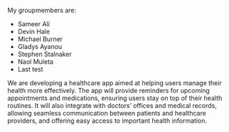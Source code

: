 My groupmembers are:
- Sameer Ali
- Devin Hale
- Michael Burner
- Gladys Ayanou
- Stephen Stalnaker
- Naol Muleta
- Last test 

 We are developing a healthcare app aimed at helping users manage their health more effectively. The app will provide reminders for upcoming appointments and medications, ensuring users stay on top of their health routines. It will also integrate with doctors’ offices and medical records, allowing seamless communication between patients and healthcare providers, and offering easy access to important health information.

